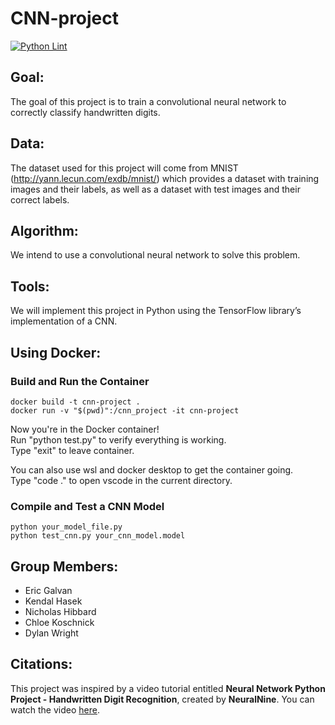 # CNN-project
[![Python Lint](https://github.com/nickhib/CNN-project/actions/workflows/py_lint_check.yml/badge.svg?branch=main)](https://github.com/nickhib/CNN-project/actions/workflows/py_lint_check.yml) <br>

## Goal:
The goal of this project is to train a convolutional neural network to correctly classify handwritten digits.

## Data:
The dataset used for this project will come from MNIST (http://yann.lecun.com/exdb/mnist/) which provides a dataset with training images and their labels, as well as a dataset with test images and their correct labels.

## Algorithm:
We intend to use a convolutional neural network to solve this problem. 

## Tools:
We will implement this project in Python using the TensorFlow library’s implementation of a CNN. 

## Using Docker:
### Build and Run the Container
```
docker build -t cnn-project .
docker run -v "$(pwd)":/cnn_project -it cnn-project
```

Now you're in the Docker container!<br>
Run "python test.py" to verify everything is working.<br>
Type "exit" to leave container.<br>

You can also use wsl and docker desktop to get the container going.<br>
Type "code ." to open vscode in the current directory.<br>

### Compile and Test a CNN Model
```
python your_model_file.py
python test_cnn.py your_cnn_model.model
```

## Group Members:
- Eric Galvan
- Kendal Hasek
- Nicholas Hibbard
- Chloe Koschnick
- Dylan Wright

## Citations:
This project was inspired by a video tutorial entitled **Neural Network Python Project - Handwritten Digit Recognition**, created by **NeuralNine**. You can watch the video [here](https://www.youtube.com/watch?v=bte8Er0QhDg).
